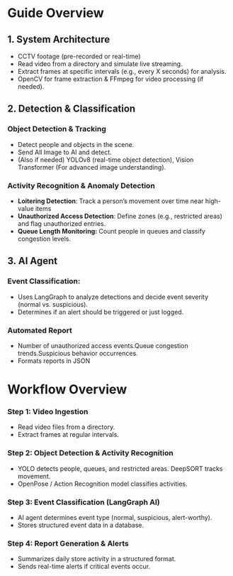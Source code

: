 # Guide Overview
## 1. System Architecture

- CCTV footage (pre-recorded or real-time)
- Read video from a directory and simulate live streaming.
- Extract frames at specific intervals (e.g., every X seconds) for analysis.
- OpenCV for frame extraction & FFmpeg for video processing (if needed).

## 2. Detection & Classification

### Object Detection & Tracking

- Detect people and objects in the scene.
- Send All Image to AI and detect.
- (Also if needed) YOLOv8 (real-time object detection), Vision Transformer (For advanced image understanding).

### Activity Recognition & Anomaly Detection

- **Loitering Detection**: Track a person’s movement over time near high-value items
- **Unauthorized Access Detection**: Define zones (e.g., restricted areas) and flag unauthorized entries.
- **Queue Length Monitoring:** Count people in queues and classify congestion levels.

## 3. AI Agent

### **Event Classification**:

- Uses LangGraph to analyze detections and decide event severity (normal vs. suspicious).
- Determines if an alert should be triggered or just logged.

 

### Automated Report
- Number of unauthorized access events.Queue congestion trends.Suspicious behavior occurrences.
- Formats reports in JSON

# Workflow Overview

### Step 1: Video Ingestion
- Read video files from a directory.
- Extract frames at regular intervals.

### Step 2: Object Detection & Activity Recognition
- YOLO detects people, queues, and restricted areas.
DeepSORT tracks movement.
- OpenPose / Action Recognition model classifies activities.

### Step 3: Event Classification (LangGraph AI)
- AI agent determines event type (normal, suspicious, alert-worthy).
- Stores structured event data in a database.

### Step 4: Report Generation & Alerts
- Summarizes daily store activity in a structured format.
- Sends real-time alerts if critical events occur.

 

